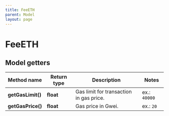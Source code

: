 ```yaml
---
title: FeeETH
parent: Model
layout: page
---
```


# FeeETH

## Model getters

Method name | Return type | Description | Notes
------------ | ------------- | ------------- | -------------
**getGasLimit()** | **float** | Gas limit for transaction in gas price. | ex.: `40000`
**getGasPrice()** | **float** | Gas price in Gwei. | ex.: `20`

